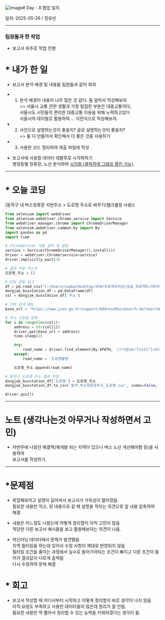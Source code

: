 ![image](https://github.com/user-attachments/assets/b0b84204-92a0-4ef3-8e5e-81835fcd3e82)# Day - 8 협업 일지

일자: 2025-05-26 / 정유빈

---

### 팀원들과 한 작업

- 보고서 위주로 작업 진행

# \* 내가 한 일

- 보고서 분석 배경 및 내용들 팀원들과 같이 회의

- 1. 분석 배경이 내용이 너무 많은 것 같다. 좀 덜어서 작성해보자  
     => 서울시 교통 관련 생활과 가장 밀접한 부분은 대중교통이다,  
      서울시도 시민들의 편리한 대중교통 이용을 위해 노력하고있다  
      서울시의 데이털르 활용하여 ... 이런식으로 작성해보자.

- 2. 사진으로 설명하는것이 좋을지? 글로 설명하는것이 좋을지?  
     => 둘 다 만들어서 확인해서 더 좋은 것을 사용하기

- 3. 사용한 코드 정리하여 제출 파일에 작성

- 보고서에 사용할 데이터 테블루로 시각화하기  
  행정동별 정류장, 노선 분석하여 [시각화 (클릭하여 그래프 확인 가능)](https://public.tableau.com/app/profile/.75452252/viz/_17482438067160/1_1?publish=yes).

---

# \* 오늘 코딩

(동작구 내 버스정류장 지번주소 > 도로명 주소로 바꾸기(웹크롤링 사용))

```python
from selenium import webdriver
from selenium.webdriver.chrome.service import Service
from webdriver_manager.chrome import ChromeDriverManager
from selenium.webdriver.common.by import By
import pandas as pd
import time

# ChromeDriver 자동 설치 및 설정
service = Service(ChromeDriverManager().install())
driver = webdriver.Chrome(service=service)
driver.implicitly_wait(3)

# 결과 저장 리스트
도로명_주소 = []

# CSV 파일 읽기
df = pd.read_csv("C:/Users/nuwba/Desktop/과제/프로젝트미션/초급 프로젝트/데이터 수집/10_동작_성동_버스정류장_도로명주소/10_동작_버스정류장위치_데이터(지번주소).csv", encoding="utf-8-sig")
dongjak_busstation_df = pd.DataFrame(df)
col = dongjak_busstation_df['주소']

# 기본 검색 URL
base_url = "https://www.juso.go.kr/support/AddressMainSearch.do?searchKeyword="

# 주소 수만큼 반복
for i in range(len(col)):
    address = str(col[i])
    driver.get(base_url + address)
    time.sleep(2)

    try:
        road_name = driver.find_element(By.XPATH, '//*[@id="list1"]/div[1]/span[2]').text
    except:
        road_name = '도로명불명'

    도로명_주소.append(road_name)

# 동작구 도로명 주소 결과 저장
dongjak_busstation_df['도로명'] = 도로명_주소
dongjak_busstation_df.to_csv('동작_버스정류장주소_도로명.csv', index=False, encoding="utf-8-sig")

driver.quit()
```

---

# 노트 (생각나는것 아무거나 작성하면서 고민)

- 저번주에 나왔던 해결책(재개발 되는 지역이 있으니 버스 노선 개선해야함 등)을 사용하여  
  보고서를 작성하기.

---

# \*문제점

- 복잡해보이고 설명이 길어져서 보고서가 가독성이 떨어졌음.  
  필요한 내용만 적고, 뒷 내용으로 갈 때 설명을 적자는 의견으로 앞 내용 압축하여 해결

- 내용은 어느정도 나왔는데 어떻게 정리할지 아직 고민이 많음  
  적당한 다른 보고서 예시들을 보고 활용해보자는 의견이 나옴.

- 머신러닝 데이터에서 문제가 발견됐음  
  지역 필터링을 하는데 있어서 수정 사항이 제대로 반영되지 않음  
  필터링 조건을 줄이는 과정에서 실수로 들어가야되는 조건이 빠지고 다른 조건이 들어가 결과값이 다르게 출력됨  
  다시 수정하여 문제 해결  
  
# \* 회고

- 보고서 작성할 때 어디서부터 시작하고 어떻게 정리할지 바로 생각이 나지 않음  
  아직 요령도 부족하고 사용한 데이터들이 많은데 정리가 잘 안됨.  
  필요한 내용만 딱 뽑아서 정리할 수 있는 능력을 키워야겠다는 생각이 듦.
